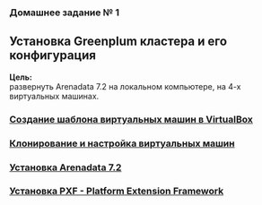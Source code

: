 ### Домашнее задание № 1 ###  

## Установка Greenplum кластера и его конфигурация ##  

**Цель:**  
развернуть Arenadata 7.2 на локальном компьютере, на 4-х виртуальных машинах.  

### [Создание шаблона виртуальных машин в VirtualBox](VMTemplate.md) ###
### [Клонирование и настройка виртуальных машин](VMClone.md) ###
### [Установка Arenadata 7.2](InstallArenadata7.2.md) ###
### [Установка PXF - Platform Extension Framework](Install_PXF.md) ###
